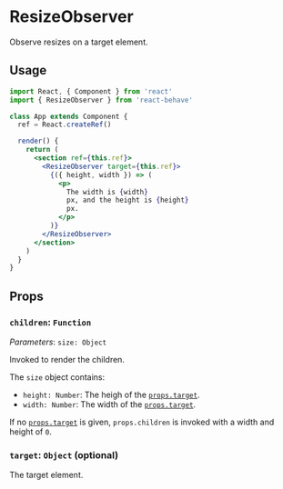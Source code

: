 <!--
  THIS FILE WAS GENERATED!
  Don't make any changes in it, update src/components/ResizeObserver/ResizeObserver.js instead.
  If you still need to make changes in this file, remove this header so it won't be overridden.
-->

# ResizeObserver

[props-target]: #target-object-optional

Observe resizes on a target element.

## Usage

```jsx
import React, { Component } from 'react'
import { ResizeObserver } from 'react-behave'

class App extends Component {
  ref = React.createRef()

  render() {
    return (
      <section ref={this.ref}>
        <ResizeObserver target={this.ref}>
          {({ height, width }) => (
            <p>
              The width is {width}
              px, and the height is {height}
              px.
            </p>
          )}
        </ResizeObserver>
      </section>
    )
  }
}
```

## Props

### `children`: `Function`

_Parameters_: `size: Object`

Invoked to render the children.

The `size` object contains:

- `height: Number`: The heigh of the [`props.target`][props-target].
- `width: Number`: The width of the [`props.target`][props-target].

If no [`props.target`][props-target] is given, `props.children` is invoked with a width and height of `0`.

### `target`: `Object` (optional)

The target element.
